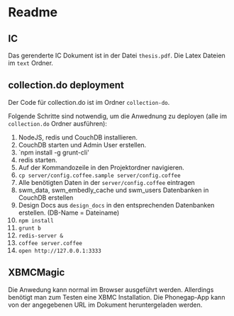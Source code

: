 # Readme

## IC

Das gerenderte IC Dokument ist in der Datei `thesis.pdf`. Die Latex Dateien im `text` Ordner.

## collection.do deployment

Der Code für collection.do ist im Ordner `collection-do`.

Folgende Schritte sind notwendig, um die Anwednung zu deployen (alle im `collection.do` Ordner ausführen):

1. NodeJS, redis und CouchDB installieren.
2. CouchDB starten und Admin User erstellen.
3. `npm install -g grunt-cli'
4. redis starten.
5. Auf der Kommandozeile in den Projektordner navigieren.
6. `cp server/config.coffee.sample server/config.coffee`
7. Alle benötigten Daten in der `server/config.coffee` eintragen
8. swm_data, swm_embedly_cache und swm_users Datenbanken in CouchDB erstellen
9. Design Docs aus `design_docs` in den entsprechenden Datenbanken erstellen. (DB-Name = Dateiname)
10. `npm install`
11. `grunt b`
12. `redis-server &`
13. `coffee server.coffee`
14. `open http://127.0.0.1:3333`

## XBMCMagic

Die Anwedung kann normal im Browser ausgeführt werden. Allerdings benötigt man zum Testen eine XBMC Installation. Die Phonegap-App kann von der angegebenen URL im Dokument heruntergeladen werden.